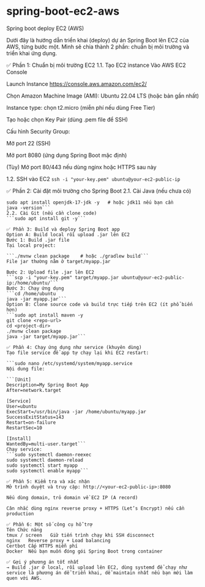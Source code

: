 # spring-boot-ec2-aws
Spring boot deploy EC2 (AWS)


Dưới đây là hướng dẫn triển khai (deploy) dự án Spring Boot lên EC2 của AWS, từng bước một. 
Mình sẽ chia thành 2 phần: chuẩn bị môi trường và triển khai ứng dụng.

✅ Phần 1: Chuẩn bị môi trường EC2
1.1. Tạo EC2 instance
Vào AWS EC2 Console

Launch Instance https://console.aws.amazon.com/ec2/

Chọn Amazon Machine Image (AMI): Ubuntu 22.04 LTS (hoặc bản gần nhất)

Instance type: chọn t2.micro (miễn phí nếu dùng Free Tier)

Tạo hoặc chọn Key Pair (dùng .pem file để SSH)

Cấu hình Security Group:

Mở port 22 (SSH)

Mở port 8080 (ứng dụng Spring Boot mặc định)

(Tùy) Mở port 80/443 nếu dùng nginx hoặc HTTPS sau này

1.2. SSH vào EC2
```ssh -i "your-key.pem" ubuntu@your-ec2-public-ip```

✅ Phần 2: Cài đặt môi trường cho Spring Boot
2.1. Cài Java (nếu chưa có)
```sudo apt update
sudo apt install openjdk-17-jdk -y   # hoặc jdk11 nếu bạn cần
java -version```
2.2. Cài Git (nếu cần clone code)
```sudo apt install git -y```

✅ Phần 3: Build và deploy Spring Boot app
Option A: Build local rồi upload .jar lên EC2
Bước 1: Build .jar file
Tại local project:

```./mvnw clean package    # hoặc ./gradlew build```
File jar thường nằm ở target/myapp.jar

Bước 2: Upload file .jar lên EC2
```scp -i "your-key.pem" target/myapp.jar ubuntu@your-ec2-public-ip:/home/ubuntu/```
Bước 3: Chạy ứng dụng
```cd /home/ubuntu
java -jar myapp.jar```
Option B: Clone source code và build trực tiếp trên EC2 (ít phổ biến hơn)
```sudo apt install maven -y
git clone <repo-url>
cd <project-dir>
./mvnw clean package
java -jar target/myapp.jar```

✅ Phần 4: Chạy ứng dụng như service (khuyên dùng)
Tạo file service để app tự chạy lại khi EC2 restart:

```sudo nano /etc/systemd/system/myapp.service
Nội dung file:

```[Unit]
Description=My Spring Boot App
After=network.target

[Service]
User=ubuntu
ExecStart=/usr/bin/java -jar /home/ubuntu/myapp.jar
SuccessExitStatus=143
Restart=on-failure
RestartSec=10

[Install]
WantedBy=multi-user.target```
Chạy service:
```sudo systemctl daemon-reexec
sudo systemctl daemon-reload
sudo systemctl start myapp
sudo systemctl enable myapp```

✅ Phần 5: Kiểm tra và xác nhận
Mở trình duyệt và truy cập: http://<your-ec2-public-ip>:8080

Nếu dùng domain, trỏ domain về EC2 IP (A record)

Cân nhắc dùng nginx reverse proxy + HTTPS (Let’s Encrypt) nếu cần production

✅ Phần 6: Một số công cụ hỗ trợ
Tên	Chức năng
tmux / screen	Giữ tiến trình chạy khi SSH disconnect
nginx	Reverse proxy + Load balancing
Certbot	Cấp HTTPS miễn phí
Docker	Nếu bạn muốn đóng gói Spring Boot trong container

✅ Gợi ý phương án tốt nhất
→ Build .jar ở local, rồi upload lên EC2, dùng systemd để chạy như service là phương án dễ triển khai, dễ maintain nhất nếu bạn mới làm quen với AWS.
